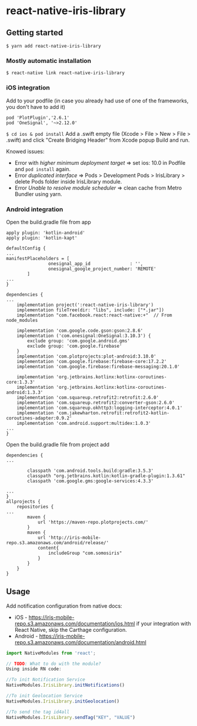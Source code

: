# react-native-iris-library

## Getting started

`$ yarn add react-native-iris-library`

### Mostly automatic installation

`$ react-native link react-native-iris-library`
### iOS integration
Add to your podfile (in case you already had use of one of the frameworks, you don't have to add it)
```
pod 'PlotPlugin','2.6.1'
pod 'OneSignal', '~>2.12.0'
```

`$ cd ios & pod install`
Add a .swift empty file (Xcode > File > New > File > .swift) and click "Create Bridging Header" from Xcode popup
Build and run.

Knowed issues:
* Error with *higher minimum deployment target* => set ios: 10.0 in Podfile and `pod install` again.
* Error *duplicated interface* => Pods > Development Pods > IrisLibrary > delete Pods folder inside IrisLibrary module.
* Error *Unable to resolve module scheduler* => clean cache from Metro Bundler using yarn.

### Android integration
Open the build.gradle file from app
```
apply plugin: 'kotlin-android'
apply plugin: 'kotlin-kapt'

defaultConfig {
...
manifestPlaceholders = [
                onesignal_app_id               : '',
                onesignal_google_project_number: 'REMOTE'
        ]
...
}

dependencies {
...
    implementation project(':react-native-iris-library')
    implementation fileTree(dir: "libs", include: ["*.jar"])
    implementation "com.facebook.react:react-native:+"  // From node_modules

    implementation 'com.google.code.gson:gson:2.8.6'
    implementation ('com.onesignal:OneSignal:3.10.3') {
        exclude group: 'com.google.android.gms'
        exclude group: 'com.google.firebase'
    }
    implementation 'com.plotprojects:plot-android:3.10.0'
    implementation 'com.google.firebase:firebase-core:17.2.2'
    implementation 'com.google.firebase:firebase-messaging:20.1.0'

    implementation 'org.jetbrains.kotlinx:kotlinx-coroutines-core:1.3.3'
    implementation 'org.jetbrains.kotlinx:kotlinx-coroutines-android:1.3.3'
    implementation 'com.squareup.retrofit2:retrofit:2.6.0'
    implementation 'com.squareup.retrofit2:converter-gson:2.6.0'
    implementation 'com.squareup.okhttp3:logging-interceptor:4.0.1'
    implementation 'com.jakewharton.retrofit:retrofit2-kotlin-coroutines-adapter:0.9.2'
    implementation 'com.android.support:multidex:1.0.3'
...
}
```
Open the build.gradle file from project
add 
```
dependencies {
...

        classpath 'com.android.tools.build:gradle:3.5.3'
        classpath "org.jetbrains.kotlin:kotlin-gradle-plugin:1.3.61"
        classpath 'com.google.gms:google-services:4.3.3'

...
}
allprojects {
    repositories {
...
        maven {
            url 'https://maven-repo.plotprojects.com/'
        }
        maven {
            url 'http://iris-mobile-repo.s3.amazonaws.com/android/release/'
            content{
                includeGroup "com.somosiris"
            }
        }
    }
}
```


## Usage
Add notification configuration from native docs:
- iOS     - https://iris-mobile-repo.s3.amazonaws.com/documentation/ios.html
if your integration with React Native, skip the Carthage configuration.
- Android - https://iris-mobile-repo.s3.amazonaws.com/documentation/android.html

```javascript
import NativeModules from 'react';

// TODO: What to do with the module?
Using inside RN code:

//To init Notification Service
NativeModules.IrisLibrary.initNotifications()

//To init Geolocation Service
NativeModules.IrisLibrary.initGeolocation()

//To send the tag id4all
NativeModules.IrisLibrary.sendTag("KEY", "VALUE") 
```

